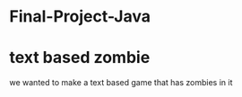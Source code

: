 # Final-Project-Java
# text based zombie 
we wanted to make a text based game that has zombies in it
